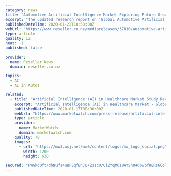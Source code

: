 ```yaml
---
category: news
title: "Automotive Artificial Intelligence Market Exploring Future Growth 2017-2024 and Key Players - NVIDIA, Waymo, Intel"
excerpt: "The updated research report on ‘Global Automotive Artificial Intelligence Market’ offers real-time information with key insights on product specification, customers’ requirements, and details on competitors. Market Growth Insight also delivers ..."
publishedDateTime: 2020-01-22T10:53:00Z
webUrl: "https://www.reseller.co.nz/mediareleases/37810/automotive-artificial-intelligence-market/"
type: article
quality: 12
heat: -1
published: false

provider:
  name: Reseller News
  domain: reseller.co.nz

topics:
  - AI
  - AI in Autos

related:
  - title: "Artificial Intelligence (AI) in Healthcare Market Study Reveals Growth Factors and Competitive Outlook for Future"
    excerpt: "Artificial Intelligence (AI) in Healthcare Market - Global Drivers, Opportunities, Trends, and Forecasts to 2022 Artificial Intelligence (AI) refers to the creation of intelligent systems that are able to perform tasks without human interventions and instructions."
    publishedDateTime: 2020-01-17T08:30:00Z
    webUrl: "https://www.marketwatch.com/press-release/artificial-intelligence-ai-in-healthcare-market-study-reveals-growth-factors-and-competitive-outlook-for-future-2020-01-17"
    type: article
    provider:
      name: MarketWatch
      domain: marketwatch.com
    quality: 78
    images:
      - url: "https://mw3.wsj.net/mw5/content/logos/mw_logo_social.png"
        width: 1200
        height: 630

secured: "PWGkc0ft/dhNufs4uBFEqfEnJ6+Zssc0/CiZYqM6z8AYSh046bvbfHERs6Col2/jpQjqH3teVuqwq4yXp6vHsEhAWF203kI8GN7FeJUMvhBrdl+mC8GiUvyo9F76BRXZCdC1q6exAiVmvEU5yfiw7eC72D3YJuSTeGfJeqGWvFINGRCI3S/AJ3Dhj77JRcxwxPs8uO8o0x9C4FgBAROr9Q0iBimHZFMrJCEvD69ivKmdvPqsCGsGTy7JU+8HMPHqjFVzlFvnT3jzYxFQgWogmH8k/XdktOL2JZ5bQsYbDogf+3y68SmzgPqkun1jHN5N;RX46GN76CNpdDIKwkdWNKg=="
---
```


